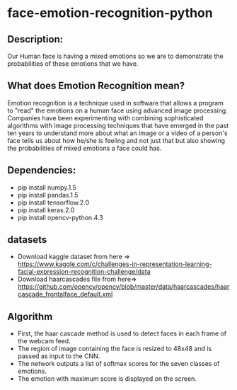 # face-emotion-recognition-python


## Description:
 Our Human face is having a mixed emotions so we are to demonstrate the probabilities of these emotions that we have.



## What does Emotion Recognition mean?
Emotion recognition is a technique used in software that allows a program to "read" the emotions on a human face using advanced image processing. Companies have been experimenting with combining sophisticated algorithms with image processing techniques that have emerged in the past ten years to understand more about what an image or a video of a person's face tells us about how he/she is feeling and not just that but also showing the probabilities of mixed emotions a face could has.

## Dependencies:
- pip install numpy.1.5
- pip install pandas.1.5
- pip install tensorflow.2.0
- pip install keras.2.0
- pip install opencv-python.4.3


## datasets
- Download kaggle dataset from here => https://www.kaggle.com/c/challenges-in-representation-learning-facial-expression-recognition-challenge/data
- Download haarcascades file from here=> https://github.com/opencv/opencv/blob/master/data/haarcascades/haarcascade_frontalface_default.xml

## Algorithm
 - First, the haar cascade method is used to detect faces in each frame of the webcam feed.
 - The region of image containing the face is resized to 48x48 and is passed as input to the CNN.
 - The network outputs a list of softmax scores for the seven classes of emotions.
 - The emotion with maximum score is displayed on the screen.
